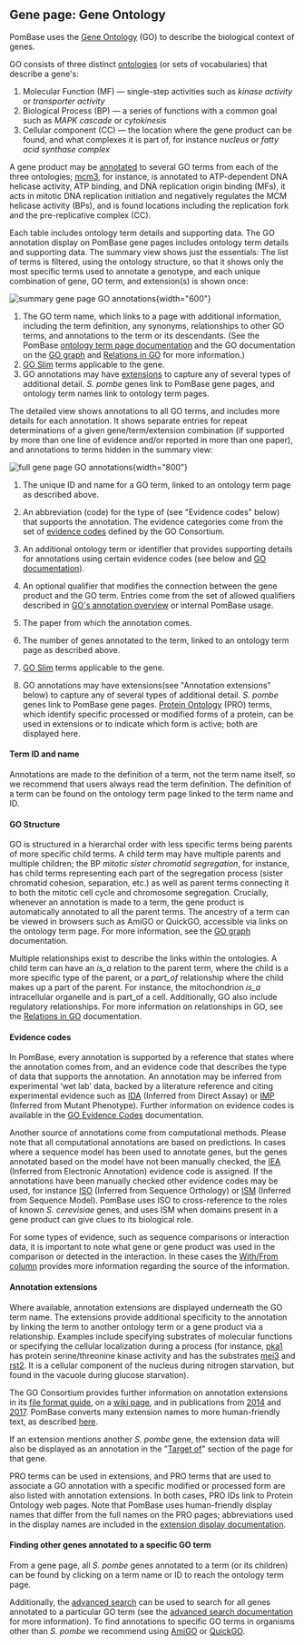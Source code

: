## Gene page: Gene Ontology

PomBase uses the [Gene Ontology](http://www.geneontology.org/) (GO) to
describe the biological context of genes.

GO consists of three distinct
[ontologies](http://www.geneontology.org/docs/ontology-documentation/)
(or sets of vocabularies) that describe a gene's:

1.  Molecular Function (MF) — single-step activities such as *kinase
    activity* or *transporter activity*
2.  Biological Process (BP) — a series of functions with a common goal
    such as *MAPK cascade* or *cytokinesis*
3.  Cellular component (CC) — the location where the gene product can be
    found, and what complexes it is part of, for instance *nucleus* or
    *fatty acid synthase complex*

A gene product may be
[annotated](http://www.geneontology.org/docs/go-annotations/) to several GO
terms from each of the three ontologies; [mcm3](/gene/SPCC1682.02c),
for instance, is annotated to ATP-dependent DNA helicase activity, ATP
binding, and DNA replication origin binding (MFs), it acts in mitotic
DNA replication initiation and negatively regulates the MCM helicase
activity (BPs), and is found locations including the replication fork
and the pre-replicative complex (CC).

Each table includes ontology term details and supporting data. The GO
annotation display on PomBase gene pages includes ontology term
details and supporting data. The summary view shows just the
essentials: The list of terms is filtered, using the ontology
structure, so that it shows only the most specific terms used to
annotate a genotype, and each unique combination of gene, GO term, and
extension(s) is shown once:

![summary gene page GO annotations](assets/go_gene_page_summary.png){width="600"}

1.  The GO term name, which links to a page with additional
    information, including the term definition, any synonyms,
    relationships to other GO terms, and annotations to the
    term or its descendants. (See the PomBase [ontology term page documentation](/documentation/ontology-term-page) and the GO
    documentation on the [GO graph](http://geneontology.org/docs/ontology-documentation/) and
    [Relations in GO](http://geneontology.org/docs/ontology-relations/) for
    more information.)
2.  [GO Slim](documentation/pombase-go-slim-documentation) terms
    applicable to the gene.
3.  GO annotations may have [extensions](#annotation-extensions) to capture any of
    several types of additional detail. *S. pombe* genes link to PomBase
    gene pages, and ontology term names link to ontology term pages.

The detailed view shows annotations to all GO terms, and includes more
details for each annotation. It shows separate entries for repeat
determinations of a given gene/term/extension combination (if
supported by more than one line of evidence and/or reported in more
than one paper), and annotations to terms hidden in the summary view:


![full gene page GO annotations](assets/go_gene_page_full.png){width="800"}


1.  The unique ID and name for a GO term, linked to an ontology
    term page as described above.
2.  An abbreviation (code) for the type of (see "Evidence codes" below) that
    supports the annotation. The evidence categories come from the set
    of [evidence codes](http://geneontology.org/docs/guide-go-evidence-codes/)
    defined by the GO Consortium.

3.  An additional ontology term or identifier that provides supporting
    details for annotations using certain evidence codes (see below
    and [GO documentation](http://geneontology.org/docs/go-annotation-file-gaf-format-2.2/)).
4.  An optional qualifier that modifies the connection between the
    gene product and the GO term. Entries come from the set of allowed qualifiers described in
    [GO's annotation overview](http://geneontology.org/docs/go-annotations/)
    or internal PomBase usage.
5.  The paper from which the annotation comes.
6.  The number of genes annotated to the term, linked to an ontology
    term page as described above.
7.  [GO Slim](/browse-curation/fission-yeast-go-slim-terms) terms
    applicable to the gene.
8.  GO annotations may have extensions(see "Annotation extensions"
    below) to capture any of several types of additional
    detail. *S. pombe* genes link to PomBase gene pages. [Protein
    Ontology](https://proconsortium.org/pro.shtml) (PRO) terms, which
    identify specific processed or modified forms of a protein, can be
    used in extensions or to indicate which form is active; both are
    displayed here.

#### Term ID and name ####

Annotations are made to the definition of a term, not the term name
itself, so we recommend that users always read the term
definition. The definition of a term can be found on the ontology term
page linked to the term name and ID.

#### GO Structure ####

GO is structured in a hierarchal order with less specific terms being
parents of more specific child terms. A child term may have multiple
parents and multiple children; the BP *mitotic sister chromatid
segregation*, for instance, has child terms representing each part of
the segregation process (sister chromatid cohesion, separation, etc.)
as well as parent terms connecting it to both the mitotic cell cycle
and chromosome segregation.  Crucially, whenever an annotation is made
to a term, the gene product is automatically annotated to all the
parent terms. The ancestry of a term can be viewed in browsers such as
AmiGO or QuickGO, accessible via links on the ontology term page. For
more information, see the [GO graph](http://geneontology.org/docs/ontology-documentation/)
documentation.

Multiple relationships exist to describe the links within the
ontologies. A child term can have an *is\_a* relation to the parent
term, where the child is a more specific type of the parent, or a
*part\_of* relationship where the child makes up a part of the parent.
For instance, the mitochondrion *is\_a* intracellular organelle and is
part\_of a cell. Additionally, GO also include regulatory relationships.
For more information on relationships in GO, see the 
[Relations in GO](http://geneontology.org/docs/ontology-relations/)
documentation.

#### Evidence codes ####

In PomBase, every annotation is supported by a reference that states
where the annotation comes from, and an evidence code that describes
the type of data that supports the annotation. An annotation may be
inferred from experimental ‘wet lab’ data, backed by a literature
reference and citing experimental evidence such as
<a href="http://wiki.geneontology.org/index.php/Inferred_from_Direct_Assay_(IDA)">IDA</a>
(Inferred from Direct Assay) or <a href="http://wiki.geneontology.org/index.php/Inferred_from_Mutant_Phenotype_(IMP)">IMP</a>
(Inferred from Mutant Phenotype). Further information on evidence
codes is available in the [GO Evidence Codes](http://geneontology.org/docs/guide-go-evidence-codes/)
documentation.

Another source of annotations come from computational methods. Please
note that all computational annotations are based on predictions. In
cases where a sequence model has been used to annotate genes, but the
genes annotated based on the model have not been manually checked, the
<a href="http://wiki.geneontology.org/index.php/Inferred_from_Electronic_Annotation_(IEA)">IEA</a>
(Inferred from Electronic Annotation) evidence code is assigned. If
the annotations have been manually checked other evidence codes may be
used, for instance
<a href="http://wiki.geneontology.org/index.php/Inferred_from_Sequence_Orthology_(ISO)">ISO</a>
(Inferred from Sequence Orthology) or
<a href="http://wiki.geneontology.org/index.php/Inferred_from_Sequence_Model_(ISM)">ISM</a>
(Inferred from Sequence Model). PomBase uses ISO to cross-reference to
the roles of known *S. cerevisiae* genes, and uses ISM when domains
present in a gene product can give clues to its biological role.

For some types of evidence, such as sequence comparisons or
interaction data, it is important to note what gene or gene product
was used in the comparison or detected in the interaction. In these
cases the [With/From column](http://geneontology.org/docs/go-annotation-file-gaf-format-2.2/)
provides more information regarding the source of the information.

#### Annotation extensions ####

Where available, annotation extensions are displayed underneath the GO
term name. The extensions provide additional specificity to the
annotation by linking the term to another ontology term or a gene
product via a relationship. Examples include specifying substrates of
molecular functions or specifying the cellular localization during a
process (for instance, [pka1](/gene/SPBC106.10) has protein
serine/threonine kinase activity and has the substrates
[mei3](/gene/SPBC119.04) and [rst2](/gene/SPAC6F12.02). It is a
cellular component of the nucleus during nitrogen starvation, but
found in the vacuole during glucose starvation).

The GO Consortium provides further information on annotation
extensions in its [file format guide](http://geneontology.org/docs/go-annotation-file-gaf-format-2.2/),
on a [wiki page](http://wiki.geneontology.org/index.php/Annotation_Extension),
and in publications from [2014](https://www.ncbi.nlm.nih.gov/pubmed/?term=24885854) and [2017](https://www.ncbi.nlm.nih.gov/pubmed/?term=27812947).
PomBase converts many extension names to more human-friendly text, as
described [here](/documentation/annotation-extension-relation-display).

If an extension mentions another *S. pombe* gene, the extension data
will also be displayed as an annotation in the "[Target of](/documentation/gene-page-target)" 
section of the page for that gene.

PRO terms can be used in extensions, and PRO terms that are used to
associate a GO annotation with a specific modified or processed form
are also listed with annotation extensions. In both cases, PRO IDs
link to Protein Ontology web pages. Note that PomBase uses
human-friendly display names that differ from the full names on the
PRO pages; abbreviations used in the display names are included in the
[extension display
documentation](/documentation/annotation-extension-relation-display).

#### Finding other genes annotated to a specific GO term ####

From a gene page, all *S. pombe* genes annotated to a term (or its
children) can be found by clicking on a term name or ID to reach the
ontology term page.

Additionally, the [advanced search](/query) can be used to search for
all genes annotated to a particular GO term (see the [advanced search documentation](/documentation/advanced-search) 
for more information). To find annotations to specific GO terms in organisms
other than *S. pombe* we recommend using
[AmiGO](http://amigo.geneontology.org) or
[QuickGO](http://www.ebi.ac.uk/QuickGO).
